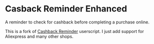 # Casback Reminder Enhanced
A reminder to check for cashback before completing a purchase online.

This is a fork of [Cashback Reminder](https://greasyfork.org/ru/scripts/23730-cashback-reminder) userscript. I just add support for Aliexpress and many other shops.
